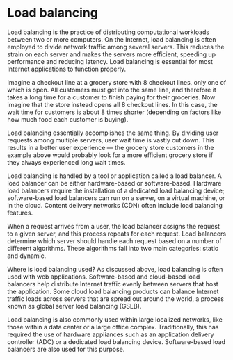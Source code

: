 # Load balancing
Load balancing is the practice of distributing computational workloads between two or more computers. On the Internet, load balancing is often employed to divide network traffic among several servers. This reduces the strain on each server and makes the servers more efficient, speeding up performance and reducing latency. Load balancing is essential for most Internet applications to function properly.

Imagine a checkout line at a grocery store with 8 checkout lines, only one of which is open. All customers must get into the same line, and therefore it takes a long time for a customer to finish paying for their groceries. Now imagine that the store instead opens all 8 checkout lines. In this case, the wait time for customers is about 8 times shorter (depending on factors like how much food each customer is buying).

Load balancing essentially accomplishes the same thing. By dividing user requests among multiple servers, user wait time is vastly cut down. This results in a better user experience — the grocery store customers in the example above would probably look for a more efficient grocery store if they always experienced long wait times.

Load balancing is handled by a tool or application called a load balancer. A load balancer can be either hardware-based or software-based. Hardware load balancers require the installation of a dedicated load balancing device; software-based load balancers can run on a server, on a virtual machine, or in the cloud. Content delivery networks (CDN) often include load balancing features.

When a request arrives from a user, the load balancer assigns the request to a given server, and this process repeats for each request. Load balancers determine which server should handle each request based on a number of different algorithms. These algorithms fall into two main categories: static and dynamic.

Where is load balancing used?
As discussed above, load balancing is often used with web applications. Software-based and cloud-based load balancers help distribute Internet traffic evenly between servers that host the application. Some cloud load balancing products can balance Internet traffic loads across servers that are spread out around the world, a process known as global server load balancing (GSLB).

Load balancing is also commonly used within large localized networks, like those within a data center or a large office complex. Traditionally, this has required the use of hardware appliances such as an application delivery controller (ADC) or a dedicated load balancing device. Software-based load balancers are also used for this purpose.
